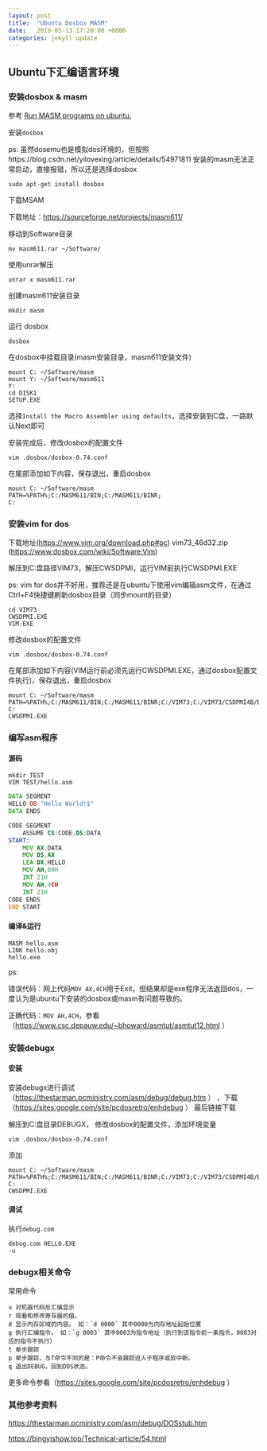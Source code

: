 ```yaml
---
layout: post
title:  "Ubuntu Dosbox MASM"
date:   2019-05-13 17:20:00 +0800
categories: jekyll update
---
```


## Ubuntu下汇编语言环境

### 安装dosbox & masm

参考 [Run MASM programs on ubuntu.](https://ksaikiranr.wordpress.com/2016/05/01/run-masm-programs-on-ubuntu/)

安装`dosbox`

ps: 虽然dosemu也是模拟dos环境的，但按照https://blog.csdn.net/yilovexing/article/details/54971811 安装的masm无法正常启动，直接报错，所以还是选择dosbox

```
sudo apt-get install dosbox
```

下载MSAM

下载地址：https://sourceforge.net/projects/masm611/

移动到Software目录

```
mv masm611.rar ~/Software/
```

使用unrar解压

```
unrar x masm611.rar
```

创建masm611安装目录

```
mkdir masm
```

运行 dosbox

```
dosbox
```

在dosbox中挂载目录(masm安装目录，masm611安装文件)

```
mount C: ~/Software/masm
mount Y: ~/Software/masm611
Y:
cd DISK1
SETUP.EXE
```

选择`Install the Macro Assembler using defaults`，选择安装到C盘，一路默认Next即可

安装完成后，修改dosbox的配置文件

```
vim .dosbox/dosbox-0.74.conf
```

在尾部添加如下内容，保存退出，重启dosbox
```
mount C: ~/Software/masm
PATH=%PATH%;C:/MASM611/BIN;C:/MASM611/BINR;
C:
```


### 安装vim for dos

下载地址(https://www.vim.org/download.php#pc) vim73_46d32.zip  (https://www.dosbox.com/wiki/Software:Vim)

解压到C:盘路径VIM73，解压CWSDPMI，运行VIM前执行CWSDPMI.EXE

ps: vim for dos并不好用，推荐还是在ubuntu下使用vim编辑asm文件，在通过Ctrl+F4快捷键刷新dosbox目录（同步mount的目录）

```
cd VIM73
CWSDPMI.EXE
VIM.EXE
```

修改dosbox的配置文件

```
vim .dosbox/dosbox-0.74.conf
```

在尾部添加如下内容(VIM运行前必须先运行CWSDPMI.EXE，通过dosbox配置文件执行)，保存退出，重启dosbox
```
mount C: ~/Software/masm
PATH=%PATH%;C:/MASM611/BIN;C:/MASM611/BINR;C:/VIM73;C:/VIM73/CSDPMI4B/BIN
C:
CWSDPMI.EXE
```

### 编写asm程序

#### 源码

```
mkdir TEST
VIM TEST/hello.asm
```

```asm
DATA SEGMENT
HELLO DB "Hello World!$"
DATA ENDS

CODE SEGMENT
	ASSUME CS:CODE,DS:DATA
START:
	MOV AX,DATA
	MOV DS,AX
	LEA DX,HELLO
	MOV AH,09H
	INT 21H
	MOV AH,4CH
	INT 21H
CODE ENDS
END START
```

#### 编译&运行

```
MASM hello.asm
LINK hello.obj
hello.exe
```
ps:

错误代码：网上代码`MOV AX,4CH`用于Exit，但结果却是exe程序无法返回dos，一度认为是ubuntu下安装的dosbox或masm有问题导致的。

正确代码：`MOV AH,4CH`，参看（https://www.csc.depauw.edu/~bhoward/asmtut/asmtut12.html ）

### 安装debugx

#### 安装

安装debugx进行调试（https://thestarman.pcministry.com/asm/debug/debug.htm ） ，下载（https://sites.google.com/site/pcdosretro/enhdebug ） 最后链接下载

解压到C:盘目录DEBUGX， 修改dosbox的配置文件，添加环境变量

```
vim .dosbox/dosbox-0.74.conf
```
添加
```
mount C: ~/Software/masm
PATH=%PATH%;C:/MASM611/BIN;C:/MASM611/BINR;C:/VIM73;C:/VIM73/CSDPMI4B/BIN;C:/DEBUGX
C:
CWSDPMI.EXE
```

#### 调试

执行`debug.com`

```
debug.com HELLO.EXE
-u
```

### debugx相关命令

常用命令
```
u 对机器代码反汇编显示
r 观看和修改寄存器的值。
d 显示内存区域的内容。 如：`d 0000` 其中0000为内存地址起始位置
g 执行汇编指令。 如：`g 0003` 其中0003为指令地址（执行到该指令前一条指令，0003对应的指令不执行）
t 单步跟踪
p 单步跟踪，与T命令不同的是：P命令不会跟踪进入子程序或软中断。
q 退出DEBUG，回到DOS状态。 
```
更多命令参看（https://sites.google.com/site/pcdosretro/enhdebug ）

### 其他参考资料

https://thestarman.pcministry.com/asm/debug/DOSstub.htm

https://bingyishow.top/Technical-article/54.html
